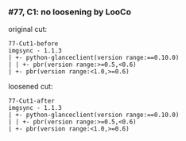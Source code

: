 ### #77, C1: no loosening by LooCo
original cut:

```
77-Cut1-before
imgsync - 1.1.3
| +- python-glanceclient(version range:==0.10.0)
| | +- pbr(version range:>=0.5,<0.6)
| +- pbr(version range:<1.0,>=0.6)
```




loosened cut:
```
77-Cut1-after
imgsync - 1.1.3
| +- python-glanceclient(version range:==0.10.0)
| | +- pbr(version range:>=0.5,<0.6)
| +- pbr(version range:<1.0,>=0.6)
```




